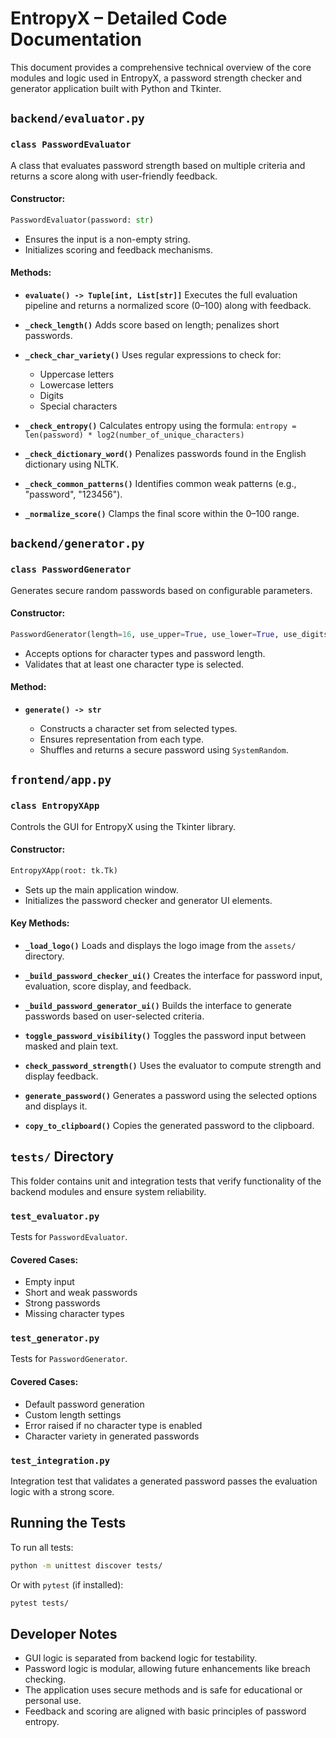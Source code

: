 # EntropyX – Detailed Code Documentation

This document provides a comprehensive technical overview of the core modules and logic used in EntropyX, a password strength checker and generator application built with Python and Tkinter.



## `backend/evaluator.py`

### `class PasswordEvaluator`

A class that evaluates password strength based on multiple criteria and returns a score along with user-friendly feedback.

#### Constructor:

```python
PasswordEvaluator(password: str)
```

* Ensures the input is a non-empty string.
* Initializes scoring and feedback mechanisms.

#### Methods:

* **`evaluate() -> Tuple[int, List[str]]`**
  Executes the full evaluation pipeline and returns a normalized score (0–100) along with feedback.

* **`_check_length()`**
  Adds score based on length; penalizes short passwords.

* **`_check_char_variety()`**
  Uses regular expressions to check for:

  * Uppercase letters
  * Lowercase letters
  * Digits
  * Special characters

* **`_check_entropy()`**
  Calculates entropy using the formula:
  `entropy = len(password) * log2(number_of_unique_characters)`

* **`_check_dictionary_word()`**
  Penalizes passwords found in the English dictionary using NLTK.

* **`_check_common_patterns()`**
  Identifies common weak patterns (e.g., "password", "123456").

* **`_normalize_score()`**
  Clamps the final score within the 0–100 range.



## `backend/generator.py`

### `class PasswordGenerator`

Generates secure random passwords based on configurable parameters.

#### Constructor:

```python
PasswordGenerator(length=16, use_upper=True, use_lower=True, use_digits=True, use_special=True)
```

* Accepts options for character types and password length.
* Validates that at least one character type is selected.

#### Method:

* **`generate() -> str`**

  * Constructs a character set from selected types.
  * Ensures representation from each type.
  * Shuffles and returns a secure password using `SystemRandom`.



## `frontend/app.py`

### `class EntropyXApp`

Controls the GUI for EntropyX using the Tkinter library.

#### Constructor:

```python
EntropyXApp(root: tk.Tk)
```

* Sets up the main application window.
* Initializes the password checker and generator UI elements.

#### Key Methods:

* **`_load_logo()`**
  Loads and displays the logo image from the `assets/` directory.

* **`_build_password_checker_ui()`**
  Creates the interface for password input, evaluation, score display, and feedback.

* **`_build_password_generator_ui()`**
  Builds the interface to generate passwords based on user-selected criteria.

* **`toggle_password_visibility()`**
  Toggles the password input between masked and plain text.

* **`check_password_strength()`**
  Uses the evaluator to compute strength and display feedback.

* **`generate_password()`**
  Generates a password using the selected options and displays it.

* **`copy_to_clipboard()`**
  Copies the generated password to the clipboard.



## `tests/` Directory

This folder contains unit and integration tests that verify functionality of the backend modules and ensure system reliability.



### `test_evaluator.py`

Tests for `PasswordEvaluator`.

#### Covered Cases:

* Empty input
* Short and weak passwords
* Strong passwords
* Missing character types



### `test_generator.py`

Tests for `PasswordGenerator`.

#### Covered Cases:

* Default password generation
* Custom length settings
* Error raised if no character type is enabled
* Character variety in generated passwords


### `test_integration.py`

Integration test that validates a generated password passes the evaluation logic with a strong score.



## Running the Tests

To run all tests:

```bash
python -m unittest discover tests/
```

Or with `pytest` (if installed):

```bash
pytest tests/
```



## Developer Notes

* GUI logic is separated from backend logic for testability.
* Password logic is modular, allowing future enhancements like breach checking.
* The application uses secure methods and is safe for educational or personal use.
* Feedback and scoring are aligned with basic principles of password entropy.
